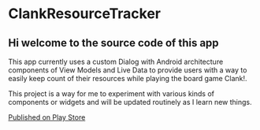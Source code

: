 # ClankResourceTracker

## Hi welcome to the source code of this app
This app currently uses a custom Dialog with Android architecture components of View Models and Live Data to provide
users with a way to easily keep count of their resources while playing the board game Clank!. 

This project is a way for me to experiment with various kinds of components or widgets and will be updated routinely as  I learn new things.

[Published on Play Store](https://play.google.com/store/apps/details?id=co.kpham.clankresourcetracker)
